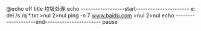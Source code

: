 @echo off 
title 垃圾处理
echo  ------------------start----------------------
e:
del /s /q *.txt >nul 2>nul
ping -n 7 www.baidu.com >nul 2>nul
echo  --------------------end-----------------------
pause